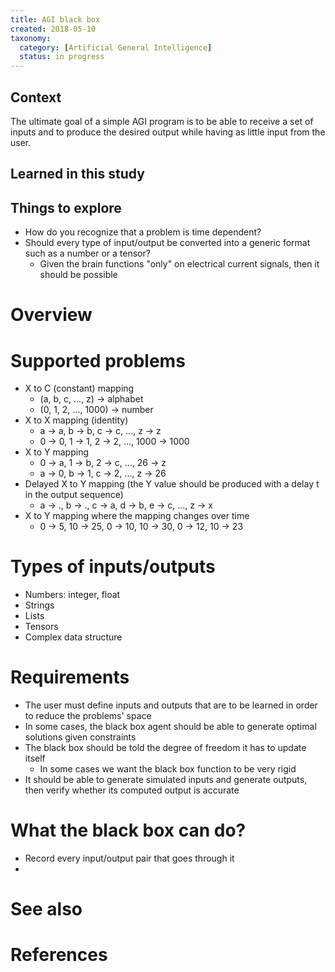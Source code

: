 ```yaml
---
title: AGI black box
created: 2018-05-10
taxonomy:
  category: [Artificial General Intelligence]
  status: in progress
---
```


## Context
The ultimate goal of a simple AGI program is to be able to receive a set of inputs and to produce the desired output while having as little input from the user.

## Learned in this study

## Things to explore
* How do you recognize that a problem is time dependent?
* Should every type of input/output be converted into a generic format such as a number or a tensor?
	* Given the brain functions "only" on electrical current signals, then it should be possible

# Overview

# Supported problems
* X to C (constant) mapping
	* (a, b, c, ..., z) -> alphabet
	* (0, 1, 2, ..., 1000) -> number
* X to X mapping (identity)
	* a -> a, b -> b, c -> c, ..., z -> z
	* 0 -> 0, 1 -> 1, 2 -> 2, ..., 1000 -> 1000
* X to Y mapping
	* 0 -> a, 1 -> b, 2 -> c, ..., 26 -> z
	* a -> 0, b -> 1, c -> 2, ..., z -> 26
* Delayed X to Y mapping (the Y value should be produced with a delay t in the output sequence)
	* a -> ., b -> ., c -> a, d -> b, e -> c, ..., z -> x
* X to Y mapping where the mapping changes over time
	* 0 -> 5, 10 -> 25, 0 -> 10, 10 -> 30, 0 -> 12, 10 -> 23

# Types of inputs/outputs
* Numbers: integer, float
* Strings
* Lists
* Tensors
* Complex data structure

# Requirements
* The user must define inputs and outputs that are to be learned in order to reduce the problems' space
* In some cases, the black box agent should be able to generate optimal solutions given constraints
* The black box should be told the degree of freedom it has to update itself
	* In some cases we want the black box function to be very rigid
* It should be able to generate simulated inputs and generate outputs, then verify whether its computed output is accurate

# What the black box can do?
* Record every input/output pair that goes through it
*

# See also

# References
